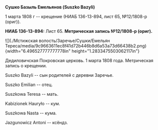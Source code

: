 **Сушко Базыль Емельянов (Suszko Bazyli)**

1 марта 1808 г -- крещение (НИАБ 136-13-894, лист 65, №12/1808-р
(ориг)).

**НИАБ 136-13-894:** Лист 65. **Метрическая запись №12/1808-р (ориг).**

![](./Мстижская волость/Заречье/Сушки/Емельян Тереса/media/9c9663611ec8f41d72b446b8d6a53a73d66438b2.png){width="6.496527777777778in"
height="1.2833475503062117in"}

Дедиловичская Покровская церковь. 1 марта 1808 года. Метрическая запись
о крещении.

Suszko Bazyli -- сын родителей с деревни Заречье.

Suszko Emilian -- отец.

Suszkowa Teresa -- мать.

Kabizionek Hauryło -- кум.

Suszkowa Nasta -- кума.

Jazgunowicz Antoni -- ксёндз.
